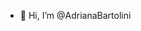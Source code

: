 - 👋 Hi, I’m @AdrianaBartolini

<!---
AdrianaBartolini/AdrianaBartolini is a ✨ special ✨ repository because its `README.md` (this file) appears on your GitHub profile.
You can click the Preview link to take a look at your changes.
--->

